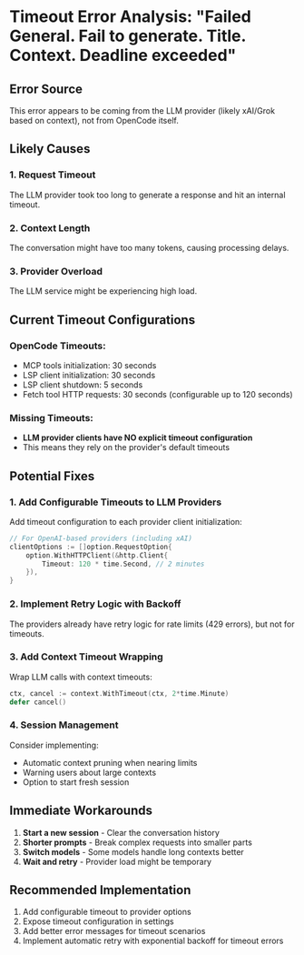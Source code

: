 # Timeout Error Analysis: "Failed General. Fail to generate. Title. Context. Deadline exceeded"

## Error Source
This error appears to be coming from the LLM provider (likely xAI/Grok based on context), not from OpenCode itself.

## Likely Causes

### 1. Request Timeout
The LLM provider took too long to generate a response and hit an internal timeout.

### 2. Context Length
The conversation might have too many tokens, causing processing delays.

### 3. Provider Overload
The LLM service might be experiencing high load.

## Current Timeout Configurations

### OpenCode Timeouts:
- MCP tools initialization: 30 seconds
- LSP client initialization: 30 seconds
- LSP client shutdown: 5 seconds
- Fetch tool HTTP requests: 30 seconds (configurable up to 120 seconds)

### Missing Timeouts:
- **LLM provider clients have NO explicit timeout configuration**
- This means they rely on the provider's default timeouts

## Potential Fixes

### 1. Add Configurable Timeouts to LLM Providers
Add timeout configuration to each provider client initialization:

```go
// For OpenAI-based providers (including xAI)
clientOptions := []option.RequestOption{
    option.WithHTTPClient(&http.Client{
        Timeout: 120 * time.Second, // 2 minutes
    }),
}
```

### 2. Implement Retry Logic with Backoff
The providers already have retry logic for rate limits (429 errors), but not for timeouts.

### 3. Add Context Timeout Wrapping
Wrap LLM calls with context timeouts:

```go
ctx, cancel := context.WithTimeout(ctx, 2*time.Minute)
defer cancel()
```

### 4. Session Management
Consider implementing:
- Automatic context pruning when nearing limits
- Warning users about large contexts
- Option to start fresh session

## Immediate Workarounds

1. **Start a new session** - Clear the conversation history
2. **Shorter prompts** - Break complex requests into smaller parts
3. **Switch models** - Some models handle long contexts better
4. **Wait and retry** - Provider load might be temporary

## Recommended Implementation

1. Add configurable timeout to provider options
2. Expose timeout configuration in settings
3. Add better error messages for timeout scenarios
4. Implement automatic retry with exponential backoff for timeout errors